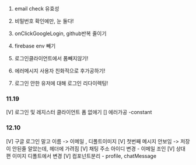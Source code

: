 1. email check 유효성
2. 비밀번호 확인에만, 눈 둘다!
3. onClickGoogleLogin, github반복 줄이기
4. firebase env 빼기

5. 로그인클라이언트에서 폼빼지않기!
6. 에러메시지 사용자 친화적으로 후가공하기!
7. 로그인 안한 유저에 대해 로그인 리다이렉팅!

### 11.19

[V] 로그인 및 레지스터 클라이언트 폼 없애기
[] 에러가공 -constant

### 12.10
[V] 구글 로그인 말고 이름 -> 이메일 , 디폴트이미지
[V] 첫번째 메시지 안보임 -> 저장이 안된줄 알았는데, 헤더에 가려짐
[V] 채팅 주소 아이디 변경 - 이메일 조인
[V] 상대편 이미지 디폴트에서 변경
[V] 컴포넌트분리 - profile, chatMessage